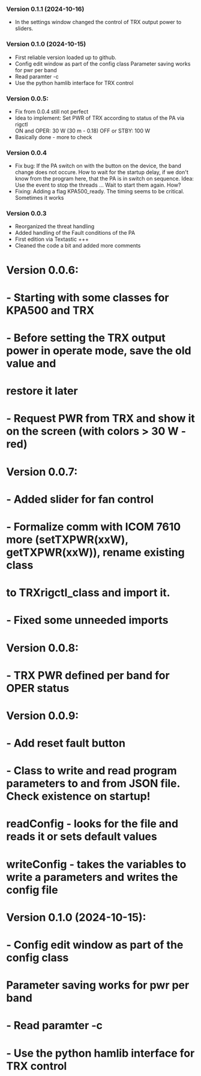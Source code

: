 ### Version 0.1.1 (2024-10-16)
- In the settings window changed the control of TRX output power to sliders.

### Version 0.1.0 (2024-10-15)
- First reliable version loaded up to github.
- Config edit window as part of the config class
  Parameter saving works for pwr per band
- Read paramter -c <configFileName>
- Use the python hamlib interface for TRX control

### Version 0.0.5:
- Fix from 0.0.4 still not perfect
- Idea to implement: Set PWR of TRX according to status of the PA via rigctl<br>
                      ON and OPER: 30 W (30 m - 0.18)
                      OFF or STBY: 100 W
- Basically done - more to check

### Version 0.0.4
- Fix bug: If the PA switch on with the button on the device, the band change
            does not occure. How to wait for the startup delay, if we don't know
            from the program here, that the PA is in switch on sequence.
            Idea: Use the event to stop the threads ... Wait to start them again. How?
- Fixing: Adding a flag KPA500_ready. The timing seems to be critical. Sometimes it works

### Version 0.0.3
- Reorganized the threat handling
- Added handling of the Fault conditions of the PA
- First edition via Textastic +++
- Cleaned the code a bit and added more comments

#
# Version 0.0.6:
#   - Starting with some classes for KPA500 and TRX
#   - Before setting the TRX output power in operate mode, save the old value and
#     restore it later
#   - Request PWR from TRX and show it on the screen (with colors > 30 W - red)
#
# Version 0.0.7:
#   - Added slider for fan control
#   - Formalize comm with ICOM 7610 more (setTXPWR(xxW), getTXPWR(xxW)), rename existing class
#     to TRXrigctl_class and import it.
#   - Fixed some unneeded imports
#
# Version 0.0.8:
#   - TRX PWR defined per band for OPER status
#
# Version 0.0.9:
#   - Add reset fault button
#   - Class to write and read program parameters to and from JSON file. Check existence on startup!
#     readConfig - looks for the file and reads it or sets default values 
#     writeConfig - takes the variables to write a parameters and writes the config file
#
# Version 0.1.0 (2024-10-15):
#   - Config edit window as part of the config class
#     Parameter saving works for pwr per band
#   - Read paramter -c <configFileName>
#   - Use the python hamlib interface for TRX control
